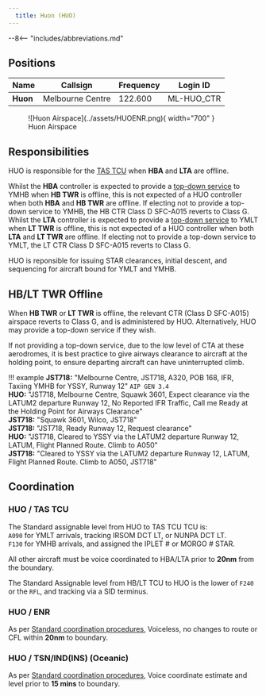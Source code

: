 ```yaml
---
  title: Huon (HUO)
---
```


--8<-- "includes/abbreviations.md"
## Positions

| Name | Callsign | Frequency | Login ID |
| ---- | -------- | --------- | -------- |
| **Huon** | Melbourne Centre | 122.600 | ML-HUO_CTR |

<figure markdown>
![Huon Airspace](../assets/HUOENR.png){ width="700" }
  <figcaption>Huon Airspace</figcaption>
</figure>

## Responsibilities
HUO is responsible for the [TAS TCU](../../../terminal/tassie) when **HBA** and **LTA** are offline.  

Whilst the **HBA** controller is expected to provide a [top-down service](../../../aerodromes/Hobart) to YMHB when **HB TWR** is offline, this is not expected of a HUO controller when both **HBA** and **HB TWR** are offline. If electing not to provide a top-down service to YMHB, the HB CTR Class D SFC-A015 reverts to Class G.  
Whilst the **LTA** controller is expected to provide a [top-down service](../../../aerodromes/Launceston) to YMLT when **LT TWR** is offline, this is not expected of a HUO controller when both **LTA** and **LT TWR** are offline. If electing not to provide a top-down service to YMLT, the LT CTR Class D SFC-A015 reverts to Class G.  

HUO is reponsible for issuing STAR clearances, initial descent, and sequencing for aircraft bound for YMLT and YMHB.
## HB/LT TWR Offline
When **HB TWR** or **LT TWR** is offline, the relevant CTR (Class D SFC-A015) airspace reverts to Class G, and is administered by HUO. Alternatively, HUO may provide a top-down service if they wish.

If not providing a top-down service, due to the low level of CTA at these aerodromes, it is best practice to give airways clearance to aircraft at the holding point, to ensure departing aircraft can have uninterrupted climb.

!!! example
    **JST718:** "Melbourne Centre, JST718, A320, POB 168, IFR, Taxiing YMHB for YSSY, Runway 12" `AIP GEN 3.4`  
    **HUO:** "JST718, Melbourne Centre, Squawk 3601, Expect clearance via the LATUM2 departure Runway 12, No Reported IFR Traffic, Call me Ready at the Holding Point for Airways Clearance"  
    **JST718:** "Squawk 3601, Wilco, JST718"  
    **JST718:** "JST718, Ready Runway 12, Request clearance"  
    **HUO:** "JST718, Cleared to YSSY via the LATUM2 departure Runway 12, LATUM, Flight Planned Route. Climb to A050"  
    **JST718:** "Cleared to YSSY via the LATUM2 departure Runway 12, LATUM, Flight Planned Route. Climb to A050, JST718" 

## Coordination
### HUO / TAS TCU
The Standard assignable level from HUO to TAS TCU TCU is:  
`A090` for YMLT arrivals, tracking IRSOM DCT LT, or NUNPA DCT LT.  
`F130` for YMHB arrivals, and assigned the IPLET # or MORGO # STAR.

All other aircraft must be voice coordinated to HBA/LTA prior to **20nm** from the boundary.

The Standard Assignable level from HB/LT TCU to HUO is the lower of `F240` or the `RFL`, and tracking via a SID terminus.
### HUO / ENR
As per [Standard coordination procedures](../../../controller-skills/coordination/#enr-enr), Voiceless, no changes to route or CFL within **20nm** to boundary.

### HUO / TSN/IND(INS) (Oceanic)
As per [Standard coordination procedures](../../../controller-skills/coordination/#enr-oceanic), Voice coordinate estimate and level prior to **15 mins** to boundary.